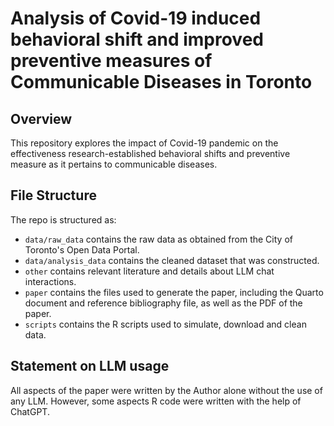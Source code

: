 # Analysis of Covid-19 induced behavioral shift and improved preventive measures of Communicable Diseases in Toronto

## Overview

This repository explores the impact of Covid-19 pandemic on the effectiveness research-established behavioral shifts and preventive measure as it pertains to communicable diseases.


## File Structure

The repo is structured as:

-   `data/raw_data` contains the raw data as obtained from the City of Toronto's Open Data Portal.
-   `data/analysis_data` contains the cleaned dataset that was constructed.
-   `other` contains relevant literature and details about LLM chat interactions.
-   `paper` contains the files used to generate the paper, including the Quarto document and reference bibliography file, as well as the PDF of the paper. 
-   `scripts` contains the R scripts used to simulate, download and clean data.


## Statement on LLM usage

All aspects of the paper were written by the Author alone without the use of any LLM. However, some aspects R code were written with the help of ChatGPT. 

